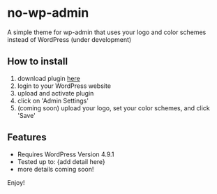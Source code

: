 # no-wp-admin

A simple theme for wp-admin that uses your logo and color schemes instead of WordPress (under development)

## How to install

1) download plugin [here](https://github.com/julieeeeeee/no-wp-admin/blob/master/no-wp-admin.zip?raw=true)
2) login to your WordPress website
3) upload and activate plugin
4) click on 'Admin Settings'
5) (coming soon) upload your logo, set your color schemes, and click 'Save'

## Features

- Requires WordPress Version 4.9.1
- Tested up to: {add detail here}
- more details coming soon!

Enjoy!
